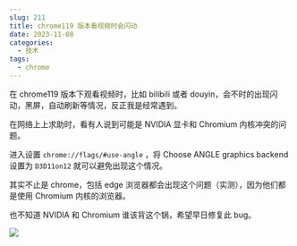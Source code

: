 ```yaml
---
slug: 211
title: chrome119 版本看视频时会闪动
date: 2023-11-08
categories: 
  - 技术
tags:
  - chrome
---
```


在 chrome119 版本下观看视频时，比如 bilibili 或者 douyin，会不时的出现闪动，黑屏，自动刷新等情况，反正我是经常遇到。

在网络上上求助时，看有人说到可能是 NVIDIA 显卡和 Chromium 内核冲突的问题。

进入设置 `chrome://flags/#use-angle` ，将 Choose ANGLE graphics backend 设置为 `D3D11on12` 就可以避免出现这个情况。

其实不止是 chrome，包括 edge 浏览器都会出现这个问题（实测），因为他们都是使用 Chromium 内核的浏览器。

也不知道 NVIDIA 和 Chromium 谁该背这个锅，希望早日修复此 bug。

![](https://imgurl.zishu.me/images/1699449664723_g8cxaq_.webp)